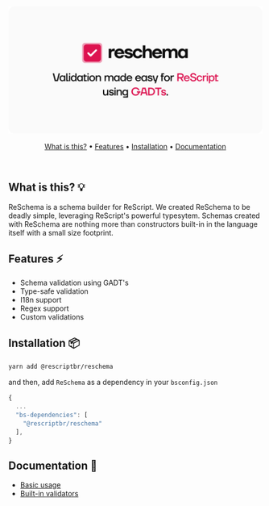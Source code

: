 <p align="center">
  <img src="./assets/cover.svg" /> 
  <br />
</p>
<p align="center">
  <a href="#what-is-this-">What is this?</a> • 
  <a href="#features-">Features</a> • 
  <a href="#installation-">Installation</a> • 
  <a href="#documentation-">Documentation</a>
</p>
<br/>

## What is this? 💡
ReSchema is a schema builder for ReScript. We created ReSchema to be deadly simple, leveraging ReScript's powerful typesytem.
Schemas created with ReSchema are nothing more than constructors built-in in the language itself with a small size footprint.

## Features ⚡
- Schema validation using GADT's
- Type-safe validation
- I18n support
- Regex support
- Custom validations

## Installation 📦

```sh
yarn add @rescriptbr/reschema
```
and then, add `ReSchema` as a dependency in your `bsconfig.json`
```js
{
  ...
  "bs-dependencies": [
    "@rescriptbr/reschema"
  ],
}
```


## Documentation 🔎
- [Basic usage](./docs/basic-usage.md)
- [Built-in validators](./docs/validators.md)
